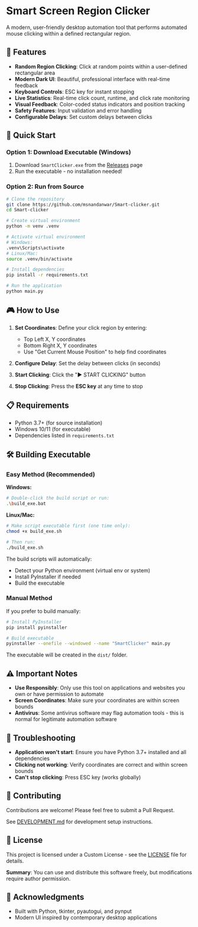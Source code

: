 # Smart Screen Region Clicker

A modern, user-friendly desktop automation tool that performs automated mouse clicking within a defined rectangular region.

## 🎯 Features

- **Random Region Clicking**: Click at random points within a user-defined rectangular area
- **Modern Dark UI**: Beautiful, professional interface with real-time feedback
- **Keyboard Controls**: ESC key for instant stopping
- **Live Statistics**: Real-time click count, runtime, and click rate monitoring
- **Visual Feedback**: Color-coded status indicators and position tracking
- **Safety Features**: Input validation and error handling
- **Configurable Delays**: Set custom delays between clicks

## 🚀 Quick Start

### Option 1: Download Executable (Windows)
1. Download `SmartClicker.exe` from the [Releases](https://github.com/msnandanwar/Smart-clicker/releases) page
2. Run the executable - no installation needed!

### Option 2: Run from Source
```bash
# Clone the repository
git clone https://github.com/msnandanwar/Smart-clicker.git
cd Smart-clicker

# Create virtual environment
python -m venv .venv

# Activate virtual environment
# Windows:
.venv\Scripts\activate
# Linux/Mac:
source .venv/bin/activate

# Install dependencies
pip install -r requirements.txt

# Run the application
python main.py
```

## 🎮 How to Use

1. **Set Coordinates**: Define your click region by entering:
   - Top Left X, Y coordinates
   - Bottom Right X, Y coordinates
   - Use "Get Current Mouse Position" to help find coordinates

2. **Configure Delay**: Set the delay between clicks (in seconds)

3. **Start Clicking**: Click the "▶ START CLICKING" button

4. **Stop Clicking**: Press the **ESC key** at any time to stop

## 📋 Requirements

- Python 3.7+ (for source installation)
- Windows 10/11 (for executable)
- Dependencies listed in `requirements.txt`

## 🛠️ Building Executable

### Easy Method (Recommended)

**Windows:**
```bash
# Double-click the build script or run:
.\build_exe.bat
```

**Linux/Mac:**
```bash
# Make script executable first (one time only):
chmod +x build_exe.sh

# Then run:
./build_exe.sh
```

The build scripts will automatically:
- Detect your Python environment (virtual env or system)
- Install PyInstaller if needed
- Build the executable

### Manual Method

If you prefer to build manually:

```bash
# Install PyInstaller
pip install pyinstaller

# Build executable
pyinstaller --onefile --windowed --name "SmartClicker" main.py
```

The executable will be created in the `dist/` folder.

## ⚠️ Important Notes

- **Use Responsibly**: Only use this tool on applications and websites you own or have permission to automate
- **Screen Coordinates**: Make sure your coordinates are within screen bounds
- **Antivirus**: Some antivirus software may flag automation tools - this is normal for legitimate automation software

## 🐛 Troubleshooting

- **Application won't start**: Ensure you have Python 3.7+ installed and all dependencies
- **Clicking not working**: Verify coordinates are correct and within screen bounds
- **Can't stop clicking**: Press ESC key (works globally)

## 🤝 Contributing

Contributions are welcome! Please feel free to submit a Pull Request.

See [DEVELOPMENT.md](DEVELOPMENT.md) for development setup instructions.

## 📄 License

This project is licensed under a Custom License - see the [LICENSE](LICENSE) file for details.

**Summary**: You can use and distribute this software freely, but modifications require author permission.

## 🙏 Acknowledgments

- Built with Python, tkinter, pyautogui, and pynput
- Modern UI inspired by contemporary desktop applications
